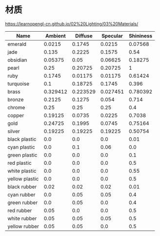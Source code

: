 # 材质

https://learnopengl-cn.github.io/02%20Lighting/03%20Materials/

| Name | Ambient | Diffuse | Specular | Shininess |
|  ----  | ----  | ----  | ----  | ----  |
| emerald | 0.0215 | 0.1745 | 0.0215 | 0.07568 | 0.61424 | 0.07568 | 0.633 | 0.727811 | 0.633 | 0.6 |
| jade | 0.135 | 0.2225 | 0.1575 | 0.54 | 0.89 | 0.63 | 0.316228 | 0.316228 | 0.316228 | 0.1 |
| obsidian | 0.05375 | 0.05 | 0.06625 | 0.18275 | 0.17 | 0.22525 | 0.332741 | 0.328634 | 0.346435 | 0.3 |
| pearl | 0.25 | 0.20725 | 0.20725 | 1 | 0.829 | 0.829 | 0.296648 | 0.296648 | 0.296648 | 0.088 |
| ruby | 0.1745 | 0.01175 | 0.01175 | 0.61424 | 0.04136 | 0.04136 | 0.727811 | 0.626959 | 0.626959 | 0.6 |
| turquoise | 0.1 | 0.18725 | 0.1745 | 0.396 | 0.74151 | 0.69102 | 0.297254 | 0.30829 | 0.306678 | 0.1 |
| brass | 0.329412 | 0.223529 | 0.027451 | 0.780392 | 0.568627 | 0.113725 | 0.992157 | 0.941176 | 0.807843 | 0.21794872 |
| bronze | 0.2125 | 0.1275 | 0.054 | 0.714 | 0.4284 | 0.18144 | 0.393548 | 0.271906 | 0.166721 | 0.2 |
| chrome | 0.25 | 0.25 | 0.25 | 0.4 | 0.4 | 0.4 | 0.774597 | 0.774597 | 0.774597 | 0.6 |
| copper | 0.19125 | 0.0735 | 0.0225 | 0.7038 | 0.27048 | 0.0828 | 0.256777 | 0.137622 | 0.086014 | 0.1 |
| gold | 0.24725 | 0.1995 | 0.0745 | 0.75164 | 0.60648 | 0.22648 | 0.628281 | 0.555802 | 0.366065 | 0.4 |
| silver | 0.19225 | 0.19225 | 0.19225 | 0.50754 | 0.50754 | 0.50754 | 0.508273 | 0.508273 | 0.508273 | 0.4 |
| black plastic | 0.0 | 0.0 | 0.0 | 0.01 | 0.01 | 0.01 | 0.50 | 0.50 | 0.50 | .25 |
| cyan plastic | 0.0 | 0.1 | 0.06 | 0.0 | 0.50980392 | 0.50980392 | 0.50196078 | 0.50196078 | 0.50196078 | .25 |
| green plastic | 0.0 | 0.0 | 0.0 | 0.1 | 0.35 | 0.1 | 0.45 | 0.55 | 0.45 | .25 |
| red plastic | 0.0 | 0.0 | 0.0 | 0.5 | 0.0 | 0.0 | 0.7 | 0.6 | 0.6 | .25 |
| white plastic | 0.0 | 0.0 | 0.0 | 0.55 | 0.55 | 0.55 | 0.70 | 0.70 | 0.70 | .25 |
| yellow plastic | 0.0 | 0.0 | 0.0 | 0.5 | 0.5 | 0.0 | 0.60 | 0.60 | 0.50 | .25 |
| black rubber | 0.02 | 0.02 | 0.02 | 0.01 | 0.01 | 0.01 | 0.4 | 0.4 | 0.4 | .078125 |
| cyan rubber | 0.0 | 0.05 | 0.05 | 0.4 | 0.5 | 0.5 | 0.04 | 0.7 | 0.7 | .078125 |
| green rubber | 0.0 | 0.05 | 0.0 | 0.4 | 0.5 | 0.4 | 0.04 | 0.7 | 0.04 | .078125 |
| red rubber | 0.05 | 0.0 | 0.0 | 0.5 | 0.4 | 0.4 | 0.7 | 0.04 | 0.04 | .078125 |
| white rubber | 0.05 | 0.05 | 0.05 | 0.5 | 0.5 | 0.5 | 0.7 | 0.7 | 0.7 | .078125 |
| yellow rubber | 0.05 | 0.05 | 0.0 | 0.5 | 0.5 | 0.4 | 0.7 | 0.7 | 0.04 | .078125 |